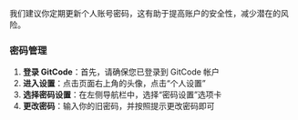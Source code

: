 
我们建议你定期更新个人账号密码，这有助于提高账户的安全性，减少潜在的风险。

### 密码管理

1. **登录 GitCode**：首先，请确保您已登录到 GitCode 帐户
2. **进入设置**：点击页面右上角的头像，点击“个人设置”
3. **选择密码设置**：在左侧导航栏中，选择“密码设置”选项卡
4. **更改密码**：输入你的旧密码，并按照提示更改密码即可